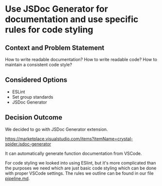 # Use JSDoc Generator for documentation and use specific rules for code styling

## Context and Problem Statement

How to write readable documentation?
How to write readable code?
How to maintain a consistent code style?

## Considered Options

* ESLint
* Set group standards
* JSDoc Generator

## Decision Outcome

We decided to go with JSDoc Generator extension.

https://marketplace.visualstudio.com/items?itemName=crystal-spider.jsdoc-generator

It can automatically generate function documentation from VSCode.

For code styling we looked into using ESlint, but it's more complicated than the purposes we need which are just basic code styling which can be done with proper VSCode settings. The rules we outline can be found in our file [pipeline.md](../admin/cipipeline/phase1.md).

